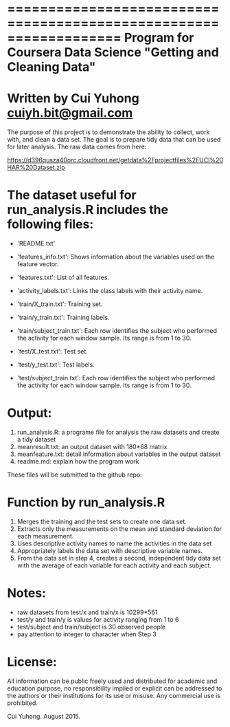 ==================================================================
Program for Coursera Data Science "Getting and Cleaning Data"
==================================================================
Written by Cui Yuhong
cuiyh.bit@gmail.com
==================================================================

The purpose of this project is to demonstrate the ability to collect, work with, and clean a data set. The goal is to prepare tidy data that can be used for later analysis. The raw data comes from here:

https://d396qusza40orc.cloudfront.net/getdata%2Fprojectfiles%2FUCI%20HAR%20Dataset.zip 

The dataset useful for run_analysis.R includes the following files:
====================================================================

- 'README.txt'

- 'features_info.txt': Shows information about the variables used on the feature vector.

- 'features.txt': List of all features.

- 'activity_labels.txt': Links the class labels with their activity name.

- 'train/X_train.txt': Training set.

- 'train/y_train.txt': Training labels.

- 'train/subject_train.txt': Each row identifies the subject who performed the activity for each window sample. Its range is from 1 to 30. 

- 'test/X_test.txt': Test set.

- 'test/y_test.txt': Test labels.

- 'test/subject_train.txt': Each row identifies the subject who performed the activity for each window sample. Its range is from 1 to 30. 

Output:
=======
1. run_analysis.R: a programe file for analysis the raw datasets and create a tidy dataset
2. meanresult.txt: an output dataset with 180*68 matrix
3. meanfeature.txt: detail information about variables in the output dataset
4. readme.md: explain  how the program work

These files will be submitted to the github repo:

Function by run_analysis.R
===========================
1. Merges the training and the test sets to create one data set.
2. Extracts only the measurements on the mean and standard deviation
for each measurement. 
3. Uses descriptive activity names to name the activities in the data
set 
4. Appropriately labels the data set with descriptive variable names. 
5. From the data set in step 4, creates a second, independent tidy 
data set with the average of each variable for each activity and each
subject.

Notes: 
======
- raw datasets from test/x and train/x is 10299*561
- test/y and train/y is values for activity ranging from 1 to 6
- test/subject and train/subject is 30 observed people
- pay attention to integer to character when Step 3

License:
========
All information can be public freely used and distributed for academic and education purpose, no responsibility implied or explicit can be addressed to the authors or their institutions for its use or misuse. Any commercial use is prohibited.

Cui Yuhong. August 2015.
